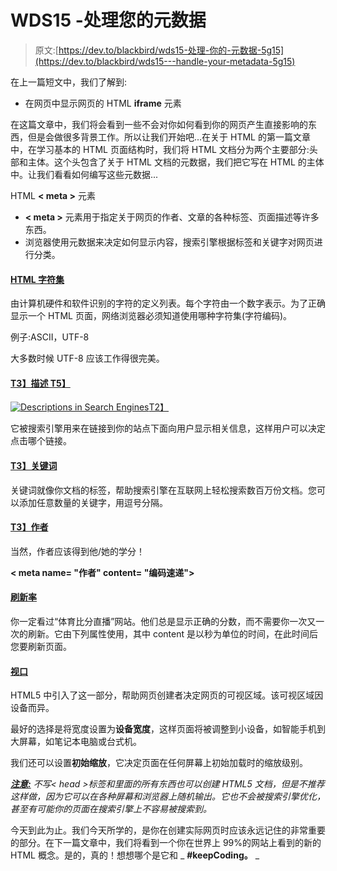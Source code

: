 # WDS15 -处理您的元数据

> 原文:[https://dev.to/blackbird/wds15-处理-你的-元数据-5g15](https://dev.to/blackbird/wds15---handle-your-metadata-5g15)

在上一篇短文中，我们了解到:

*   在网页中显示网页的 HTML **iframe** 元素

在这篇文章中，我们将会看到一些不会对你如何看到你的网页产生直接影响的东西，但是会做很多背景工作。所以让我们开始吧...在关于 HTML 的第一篇文章中，在学习基本的 HTML 页面结构时，我们将 HTML 文档分为两个主要部分:头部和主体。这个头包含了关于 HTML 文档的元数据，我们把它写在 HTML 的主体中。让我们看看如何编写这些元数据...

HTML **< meta >** 元素

*   **< meta >** 元素用于指定关于网页的作者、文章的各种标签、页面描述等许多东西。
*   浏览器使用元数据来决定如何显示内容，搜索引擎根据标签和关键字对网页进行分类。

#### [](#html-character-set)<u>HTML 字符集</u>

由计算机硬件和软件识别的字符的定义列表。每个字符由一个数字表示。为了正确显示一个 HTML 页面，网络浏览器必须知道使用哪种字符集(字符编码)。

例子:ASCII，UTF-8

大多数时候 UTF-8 应该工作得很完美。

**<meta charset = " UTF-8 ">**

#### <u>T3】描述 T5】</u>

[![Descriptions in Search Engines](../Images/914f78e5ed1204b159b40b09c5d2e871.png "Descriptions in Search Engines")T2】](https://3.bp.blogspot.com/-24_Blrxs_c8/WjljU90s7pI/AAAAAAAAHLE/qcCcQiHfYuMmg52pSo2o-8_7QA_pjGDwgCLcBGAs/s1600/Capture8.PNG)

它被搜索引擎用来在链接到你的站点下面向用户显示相关信息，这样用户可以决定点击哪个链接。

**<meta name = " description " content = "这是 HTML 教程">**

#### <u>T3】关键词</u>

关键词就像你文档的标签，帮助搜索引擎在互联网上轻松搜索数百万份文档。您可以添加任意数量的关键字，用逗号分隔。

**<meta name = " keywords " content = " HTML，WebDevelopment，WDS，Coding" >**

#### <u>T3】作者</u>

当然，作者应该得到他/她的学分！

**< meta name= "作者" content= "编码速递">**

#### [](#refresh-rate)<u>刷新率</u>

你一定看过“体育比分直播”网站。他们总是显示正确的分数，而不需要你一次又一次的刷新。它由下列属性使用，其中 content 是以秒为单位的时间，在此时间后您要刷新页面。

**<meta http-equiv = " refresh " content = " 10 ">**

#### [](#viewport)<u>视口</u>

HTML5 中引入了这一部分，帮助网页创建者决定网页的可视区域。该可视区域因设备而异。

最好的选择是将宽度设置为**设备宽度**，这样页面将被调整到小设备，如智能手机到大屏幕，如笔记本电脑或台式机。

我们还可以设置**初始缩放**，它决定页面在任何屏幕上初始加载时的缩放级别。

**<meta name = " viewport " content = " width = device-width，initial-scale=1.0" >**

*<u>**注意:**</u> 不写< head >标签和里面的所有东西也可以创建 HTML5 文档，但是不推荐这样做，因为它可以在各种屏幕和浏览器上随机输出。它也不会被搜索引擎优化，甚至有可能你的页面在搜索引擎上不容易被搜索到。*

今天到此为止。我们今天所学的，是你在创建实际网页时应该永远记住的非常重要的部分。在下一篇文章中，我们将看到一个你在世界上 99%的网站上看到的新的 HTML 概念。是的，真的！想想哪个是它和 _ **#keepCoding。** _